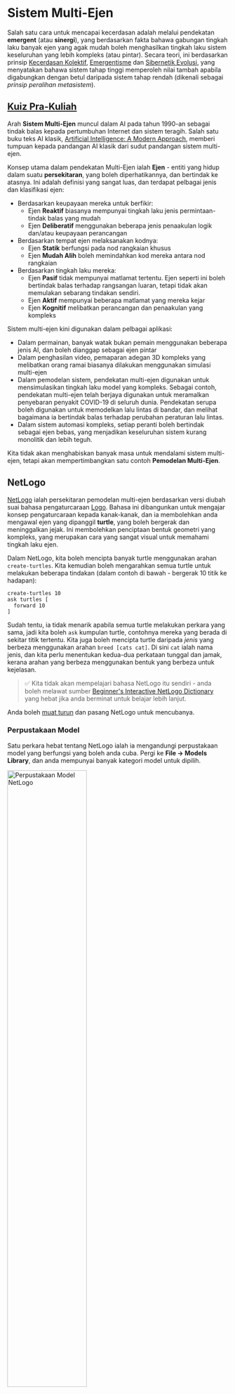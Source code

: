 <!--
CO_OP_TRANSLATOR_METADATA:
{
  "original_hash": "1ddf651d7681b4449f9d09ea3b17911e",
  "translation_date": "2025-08-29T11:44:55+00:00",
  "source_file": "lessons/6-Other/23-MultiagentSystems/README.md",
  "language_code": "ms"
}
-->
# Sistem Multi-Ejen

Salah satu cara untuk mencapai kecerdasan adalah melalui pendekatan **emergent** (atau **sinergi**), yang berdasarkan fakta bahawa gabungan tingkah laku banyak ejen yang agak mudah boleh menghasilkan tingkah laku sistem keseluruhan yang lebih kompleks (atau pintar). Secara teori, ini berdasarkan prinsip [Kecerdasan Kolektif](https://en.wikipedia.org/wiki/Collective_intelligence), [Emergentisme](https://en.wikipedia.org/wiki/Global_brain) dan [Sibernetik Evolusi](https://en.wikipedia.org/wiki/Global_brain), yang menyatakan bahawa sistem tahap tinggi memperoleh nilai tambah apabila digabungkan dengan betul daripada sistem tahap rendah (dikenali sebagai *prinsip peralihan metasistem*).

## [Kuiz Pra-Kuliah](https://red-field-0a6ddfd03.1.azurestaticapps.net/quiz/123)

Arah **Sistem Multi-Ejen** muncul dalam AI pada tahun 1990-an sebagai tindak balas kepada pertumbuhan Internet dan sistem teragih. Salah satu buku teks AI klasik, [Artificial Intelligence: A Modern Approach](https://en.wikipedia.org/wiki/Artificial_Intelligence:_A_Modern_Approach), memberi tumpuan kepada pandangan AI klasik dari sudut pandangan sistem multi-ejen.

Konsep utama dalam pendekatan Multi-Ejen ialah **Ejen** - entiti yang hidup dalam suatu **persekitaran**, yang boleh diperhatikannya, dan bertindak ke atasnya. Ini adalah definisi yang sangat luas, dan terdapat pelbagai jenis dan klasifikasi ejen:

* Berdasarkan keupayaan mereka untuk berfikir:
   - Ejen **Reaktif** biasanya mempunyai tingkah laku jenis permintaan-tindak balas yang mudah
   - Ejen **Deliberatif** menggunakan beberapa jenis penaakulan logik dan/atau keupayaan perancangan
* Berdasarkan tempat ejen melaksanakan kodnya:
   - Ejen **Statik** berfungsi pada nod rangkaian khusus
   - Ejen **Mudah Alih** boleh memindahkan kod mereka antara nod rangkaian
* Berdasarkan tingkah laku mereka:
   - Ejen **Pasif** tidak mempunyai matlamat tertentu. Ejen seperti ini boleh bertindak balas terhadap rangsangan luaran, tetapi tidak akan memulakan sebarang tindakan sendiri.
   - Ejen **Aktif** mempunyai beberapa matlamat yang mereka kejar
   - Ejen **Kognitif** melibatkan perancangan dan penaakulan yang kompleks

Sistem multi-ejen kini digunakan dalam pelbagai aplikasi:

* Dalam permainan, banyak watak bukan pemain menggunakan beberapa jenis AI, dan boleh dianggap sebagai ejen pintar
* Dalam penghasilan video, pemaparan adegan 3D kompleks yang melibatkan orang ramai biasanya dilakukan menggunakan simulasi multi-ejen
* Dalam pemodelan sistem, pendekatan multi-ejen digunakan untuk mensimulasikan tingkah laku model yang kompleks. Sebagai contoh, pendekatan multi-ejen telah berjaya digunakan untuk meramalkan penyebaran penyakit COVID-19 di seluruh dunia. Pendekatan serupa boleh digunakan untuk memodelkan lalu lintas di bandar, dan melihat bagaimana ia bertindak balas terhadap perubahan peraturan lalu lintas.
* Dalam sistem automasi kompleks, setiap peranti boleh bertindak sebagai ejen bebas, yang menjadikan keseluruhan sistem kurang monolitik dan lebih teguh.

Kita tidak akan menghabiskan banyak masa untuk mendalami sistem multi-ejen, tetapi akan mempertimbangkan satu contoh **Pemodelan Multi-Ejen**.

## NetLogo

[NetLogo](https://ccl.northwestern.edu/netlogo/) ialah persekitaran pemodelan multi-ejen berdasarkan versi diubah suai bahasa pengaturcaraan [Logo](https://en.wikipedia.org/wiki/Logo_(programming_language)). Bahasa ini dibangunkan untuk mengajar konsep pengaturcaraan kepada kanak-kanak, dan ia membolehkan anda mengawal ejen yang dipanggil **turtle**, yang boleh bergerak dan meninggalkan jejak. Ini membolehkan penciptaan bentuk geometri yang kompleks, yang merupakan cara yang sangat visual untuk memahami tingkah laku ejen.

Dalam NetLogo, kita boleh mencipta banyak turtle menggunakan arahan `create-turtles`. Kita kemudian boleh mengarahkan semua turtle untuk melakukan beberapa tindakan (dalam contoh di bawah - bergerak 10 titik ke hadapan):

```
create-turtles 10
ask turtles [
  forward 10
]
```

Sudah tentu, ia tidak menarik apabila semua turtle melakukan perkara yang sama, jadi kita boleh `ask` kumpulan turtle, contohnya mereka yang berada di sekitar titik tertentu. Kita juga boleh mencipta turtle daripada *jenis* yang berbeza menggunakan arahan `breed [cats cat]`. Di sini `cat` ialah nama jenis, dan kita perlu menentukan kedua-dua perkataan tunggal dan jamak, kerana arahan yang berbeza menggunakan bentuk yang berbeza untuk kejelasan.

> ✅ Kita tidak akan mempelajari bahasa NetLogo itu sendiri - anda boleh melawat sumber [Beginner's Interactive NetLogo Dictionary](https://ccl.northwestern.edu/netlogo/bind/) yang hebat jika anda berminat untuk belajar lebih lanjut.

Anda boleh [muat turun](https://ccl.northwestern.edu/netlogo/download.shtml) dan pasang NetLogo untuk mencubanya.

### Perpustakaan Model

Satu perkara hebat tentang NetLogo ialah ia mengandungi perpustakaan model yang berfungsi yang boleh anda cuba. Pergi ke **File → Models Library**, dan anda mempunyai banyak kategori model untuk dipilih.

<img alt="Perpustakaan Model NetLogo" src="images/NetLogo-ModelLib.png" width="60%"/>

> Tangkapan skrin perpustakaan model oleh Dmitry Soshnikov

Anda boleh membuka salah satu model, contohnya **Biology → Flocking**.

### Prinsip Utama

Selepas membuka model, anda akan dibawa ke skrin utama NetLogo. Berikut ialah contoh model yang menerangkan populasi serigala dan biri-biri, dengan sumber terhad (rumput).

![Skrin Utama NetLogo](../../../../../translated_images/NetLogo-Main.32653711ec1a01b3cab22ec0b148e64193d0b979b055285bef329d5e3d6958c5.ms.png)

> Tangkapan skrin oleh Dmitry Soshnikov

Pada skrin ini, anda boleh melihat:

* Bahagian **Interface** yang mengandungi:
  - Medan utama, tempat semua ejen tinggal
  - Kawalan yang berbeza: butang, gelangsar, dsb.
  - Graf yang boleh anda gunakan untuk memaparkan parameter simulasi
* Tab **Code** yang mengandungi editor, tempat anda boleh menaip program NetLogo

Dalam kebanyakan kes, antara muka akan mempunyai butang **Setup**, yang memulakan keadaan simulasi, dan butang **Go** yang memulakan pelaksanaan. Ini dikendalikan oleh pengendali yang sepadan dalam kod yang kelihatan seperti ini:

```
to go [
...
]
```

Dunia NetLogo terdiri daripada objek berikut:

* **Ejen** (turtle) yang boleh bergerak merentasi medan dan melakukan sesuatu. Anda mengarahkan ejen dengan menggunakan sintaks `ask turtles [...]`, dan kod dalam kurungan dilaksanakan oleh semua ejen dalam *mod turtle*.
* **Patch** ialah kawasan segi empat sama pada medan, tempat ejen tinggal. Anda boleh merujuk kepada semua ejen pada patch yang sama, atau anda boleh menukar warna patch dan beberapa sifat lain. Anda juga boleh `ask patches` untuk melakukan sesuatu.
* **Pemerhati** ialah ejen unik yang mengawal dunia. Semua pengendali butang dilaksanakan dalam *mod pemerhati*.

> ✅ Keindahan persekitaran multi-ejen ialah kod yang berjalan dalam mod turtle atau mod patch dilaksanakan serentak oleh semua ejen secara selari. Oleh itu, dengan menulis sedikit kod dan memprogramkan tingkah laku ejen individu, anda boleh mencipta tingkah laku kompleks sistem simulasi secara keseluruhan.

### Flocking

Sebagai contoh tingkah laku multi-ejen, mari kita pertimbangkan **[Flocking](https://en.wikipedia.org/wiki/Flocking_(behavior))**. Flocking ialah corak kompleks yang sangat serupa dengan cara kawanan burung terbang. Melihat mereka terbang, anda mungkin berfikir bahawa mereka mengikuti sejenis algoritma kolektif, atau bahawa mereka memiliki beberapa bentuk *kecerdasan kolektif*. Walau bagaimanapun, tingkah laku kompleks ini timbul apabila setiap ejen individu (dalam kes ini, seekor *burung*) hanya memerhatikan beberapa ejen lain dalam jarak dekat daripadanya, dan mengikuti tiga peraturan mudah:

* **Penyelarasan** - ia mengarah ke arah purata hala tuju ejen jiran
* **Kohesi** - ia cuba mengarah ke arah purata kedudukan jiran (*tarikan jarak jauh*)
* **Pemisahan** - apabila terlalu dekat dengan burung lain, ia cuba menjauhkan diri (*penolakan jarak dekat*)

Anda boleh menjalankan contoh flocking dan memerhatikan tingkah laku. Anda juga boleh melaraskan parameter, seperti *darjah pemisahan*, atau *jarak penglihatan*, yang menentukan sejauh mana setiap burung boleh melihat. Perhatikan bahawa jika anda mengurangkan jarak penglihatan kepada 0, semua burung menjadi buta, dan flocking berhenti. Jika anda mengurangkan pemisahan kepada 0, semua burung berkumpul menjadi satu barisan lurus.

> ✅ Beralih ke tab **Code** dan lihat di mana tiga peraturan flocking (penyelarasan, kohesi dan pemisahan) dilaksanakan dalam kod. Perhatikan bagaimana kita hanya merujuk kepada ejen yang berada dalam jarak penglihatan.

### Model Lain untuk Dilihat

Terdapat beberapa model menarik lain yang boleh anda cuba:

* **Art → Fireworks** menunjukkan bagaimana bunga api boleh dianggap sebagai tingkah laku kolektif aliran api individu
* **Social Science → Traffic Basic** dan **Social Science → Traffic Grid** menunjukkan model lalu lintas bandar dalam Grid 1D dan 2D dengan atau tanpa lampu isyarat. Setiap kereta dalam simulasi mengikuti peraturan berikut:
   - Jika ruang di hadapannya kosong - percepatkan (sehingga kelajuan maksimum tertentu)
   - Jika ia melihat halangan di hadapan - brek (dan anda boleh melaraskan sejauh mana pemandu boleh melihat)
* **Social Science → Party** menunjukkan bagaimana orang berkumpul semasa pesta koktel. Anda boleh mencari gabungan parameter yang membawa kepada peningkatan kebahagiaan kumpulan yang paling cepat.

Seperti yang anda lihat daripada contoh-contoh ini, simulasi multi-ejen boleh menjadi cara yang sangat berguna untuk memahami tingkah laku sistem kompleks yang terdiri daripada individu yang mengikuti logik yang sama atau serupa. Ia juga boleh digunakan untuk mengawal ejen maya, seperti [NPC](https://en.wikipedia.org/wiki/NPC) dalam permainan komputer, atau ejen dalam dunia animasi 3D.

## Ejen Deliberatif

Ejen yang diterangkan di atas sangat mudah, bertindak balas terhadap perubahan dalam persekitaran menggunakan beberapa jenis algoritma. Oleh itu, mereka adalah **ejen reaktif**. Walau bagaimanapun, kadangkala ejen boleh berfikir dan merancang tindakan mereka, dalam hal ini mereka dipanggil **deliberatif**.

Contoh tipikal ialah ejen peribadi yang menerima arahan daripada manusia untuk menempah pakej percutian. Katakan terdapat banyak ejen yang tinggal di internet, yang boleh membantunya. Ia kemudian harus menghubungi ejen lain untuk melihat penerbangan yang tersedia, harga hotel untuk tarikh yang berbeza, dan cuba merundingkan harga terbaik. Apabila rancangan percutian selesai dan disahkan oleh pemiliknya, ia boleh meneruskan tempahan.

Untuk melakukan itu, ejen perlu **berkomunikasi**. Untuk komunikasi yang berjaya, mereka memerlukan:

* Beberapa **bahasa standard untuk bertukar pengetahuan**, seperti [Knowledge Interchange Format](https://en.wikipedia.org/wiki/Knowledge_Interchange_Format) (KIF) dan [Knowledge Query and Manipulation Language](https://en.wikipedia.org/wiki/Knowledge_Query_and_Manipulation_Language) (KQML). Bahasa-bahasa ini direka berdasarkan [teori Tindakan Pertuturan](https://en.wikipedia.org/wiki/Speech_act).
* Bahasa-bahasa tersebut juga harus merangkumi beberapa **protokol untuk rundingan**, berdasarkan pelbagai **jenis lelongan**.
* **Ontologi bersama** untuk digunakan, supaya mereka merujuk kepada konsep yang sama dengan mengetahui semantik mereka
* Cara untuk **menemui** apa yang boleh dilakukan oleh ejen yang berbeza, juga berdasarkan beberapa jenis ontologi

Ejen deliberatif jauh lebih kompleks daripada ejen reaktif, kerana mereka bukan sahaja bertindak balas terhadap perubahan dalam persekitaran, mereka juga harus dapat *memulakan* tindakan. Salah satu seni bina yang dicadangkan untuk ejen deliberatif ialah ejen Belief-Desire-Intention (BDI):

* **Kepercayaan** membentuk satu set pengetahuan tentang persekitaran ejen. Ia boleh distrukturkan sebagai pangkalan pengetahuan atau set peraturan yang boleh digunakan oleh ejen untuk situasi tertentu dalam persekitaran.
* **Keinginan** mentakrifkan apa yang ejen ingin lakukan, iaitu matlamatnya. Sebagai contoh, matlamat ejen pembantu peribadi di atas adalah untuk menempah pakej percutian, dan matlamat ejen hotel adalah untuk memaksimumkan keuntungan.
* **Niat** ialah tindakan khusus yang dirancang oleh ejen untuk mencapai matlamatnya. Tindakan biasanya mengubah persekitaran dan menyebabkan komunikasi dengan ejen lain.

Terdapat beberapa platform yang tersedia untuk membina sistem multi-ejen, seperti [JADE](https://jade.tilab.com/). [Makalah ini](https://arxiv.org/ftp/arxiv/papers/2007/2007.08961.pdf) mengandungi ulasan tentang platform multi-ejen, bersama-sama dengan sejarah ringkas sistem multi-ejen dan pelbagai senario penggunaannya.

## Kesimpulan

Sistem Multi-Ejen boleh mengambil pelbagai bentuk dan digunakan dalam pelbagai aplikasi. 
Kesemuanya cenderung memberi tumpuan kepada tingkah laku individu ejen yang lebih mudah, dan mencapai tingkah laku yang lebih kompleks bagi keseluruhan sistem disebabkan oleh **kesan sinergi**.

## 🚀 Cabaran

Bawa pelajaran ini ke dunia nyata dan cuba konseptualisasikan sistem multi-ejen yang boleh menyelesaikan masalah. Apa, sebagai contoh, yang perlu dilakukan oleh sistem multi-ejen untuk mengoptimumkan laluan bas sekolah? Bagaimana ia boleh berfungsi di sebuah kedai roti?

## [Kuiz Pasca-Kuliah](https://red-field-0a6ddfd03.1.azurestaticapps.net/quiz/223)

## Ulasan & Kajian Kendiri

Kaji penggunaan jenis sistem ini dalam industri. Pilih satu domain seperti pembuatan atau industri permainan video dan temui bagaimana sistem multi-ejen boleh digunakan untuk menyelesaikan masalah unik.

## [Tugasan NetLogo](assignment.md)

---

**Penafian**:  
Dokumen ini telah diterjemahkan menggunakan perkhidmatan terjemahan AI [Co-op Translator](https://github.com/Azure/co-op-translator). Walaupun kami berusaha untuk memastikan ketepatan, sila ambil maklum bahawa terjemahan automatik mungkin mengandungi kesilapan atau ketidaktepatan. Dokumen asal dalam bahasa asalnya harus dianggap sebagai sumber yang berwibawa. Untuk maklumat penting, terjemahan manusia profesional adalah disyorkan. Kami tidak bertanggungjawab atas sebarang salah faham atau salah tafsir yang timbul daripada penggunaan terjemahan ini.